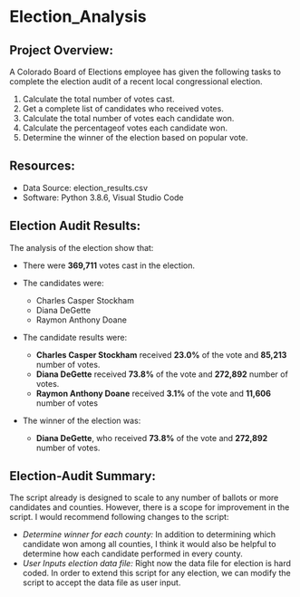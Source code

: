 # Election_Analysis

## Project Overview:
A Colorado Board of Elections employee has given the following tasks to complete the election audit of a recent local congressional election.

1. Calculate the total number of votes cast.
2. Get a complete list of candidates who received votes.
3. Calculate the total number of votes each candidate won.
4. Calculate the percentageof votes each candidate won.
5. Determine the winner of the election based on popular vote.

 
## Resources:
- Data Source: election_results.csv
- Software: Python 3.8.6, Visual Studio Code

## Election Audit Results:
The analysis of the election show that:
- There were **369,711** votes cast in the election.
- The candidates were:
  - Charles Casper Stockham
  - Diana DeGette
  - Raymon Anthony Doane


- The candidate results were:
  - **Charles Casper Stockham** received **23.0%** of the vote and **85,213** number of votes.
  - **Diana DeGette** received **73.8%** of the vote and **272,892** number of votes.
  - **Raymon Anthony Doane** received **3.1%** of the vote and **11,606** number of votes

- The winner of the election was:
  - **Diana DeGette**, who received **73.8%** of the vote and **272,892** number of votes.

## Election-Audit Summary:
The script already is designed to scale to any number of ballots or more candidates and counties. 
However, there is a scope for improvement in the script. I would recommend following changes to the script:

- *Determine winner for each county:* In addition to determining which candidate won among all counties, I think it would also be helpful to determine how each candidate performed in every county.
- *User Inputs election data file:* Right now the data file for election is hard coded. In order to extend this script for any election, we can modify the script to accept the data file as user input.

